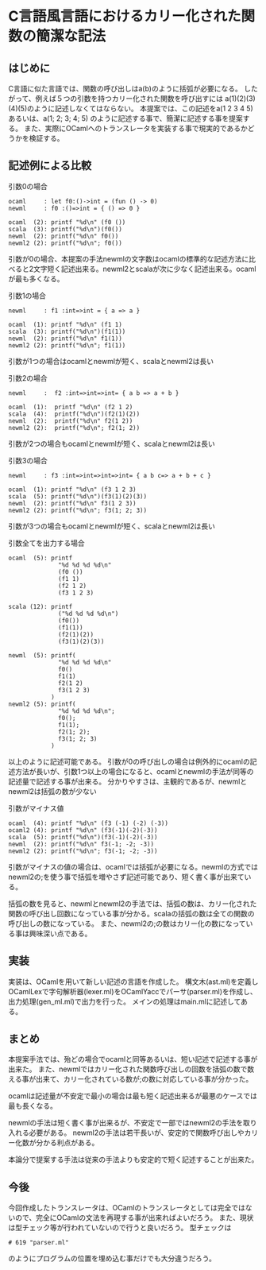 # C言語風言語におけるカリー化された関数の簡潔な記法


## はじめに

C言語に似た言語では、関数の呼び出しはa(b)のように括弧が必要になる。
したがって、例えば５つの引数を持つカリー化された関数を呼び出すには
a(1)(2)(3)(4)(5)のように記述しなくてはならない。
本提案では、この記述をa(1 2 3 4 5)あるいは、a(1; 2; 3; 4; 5)
のように記述する事で、簡潔に記述する事を提案する。
また、実際にOCamlへのトランスレータを実装する事で現実的であるかどうかを検証する。

## 記述例による比較

引数0の場合

    ocaml     : let f0:()->int = (fun () -> 0)
    newml     : f0 :()=>int = { () => 0 }

    ocaml  (2): printf "%d\n" (f0 ())
    scala  (3): printf("%d\n")(f0())
    newml  (2): printf("%d\n" f0())
    newml2 (2): printf("%d\n"; f0())

引数が0の場合、本提案の手法newmlの文字数はocamlの標準的な記述方法に比べると2文字短く記述出来る。newml2とscalaが次に少なく記述出来る。ocamlが最も多くなる。

引数1の場合

    newml     : f1 :int=>int = { a => a }

    ocaml  (1): printf "%d\n" (f1 1)
    scala  (3): printf("%d\n")(f1(1))
    newml  (2): printf("%d\n" f1(1))
    newml2 (2): printf("%d\n"; f1(1))

引数が1つの場合はocamlとnewmlが短く、scalaとnewml2は長い

引数2の場合

    newml     :  f2 :int=>int=>int= { a b => a + b }

    ocaml  (1):  printf "%d\n" (f2 1 2)
    scala  (4):  printf("%d\n")(f2(1)(2))
    newml  (2):  printf("%d\n" f2(1 2))
    newml2 (2):  printf("%d\n"; f2(1; 2))

引数が2つの場合もocamlとnewmlが短く、scalaとnewml2は長い

引数3の場合

    newml     : f3 :int=>int=>int=>int= { a b c=> a + b + c }

    ocaml  (1): printf "%d\n" (f3 1 2 3)
    scala  (5): printf("%d\n")(f3(1)(2)(3))
    newml  (2): printf("%d\n" f3(1 2 3))
    newml2 (2): printf("%d\n"; f3(1; 2; 3))

引数が3つの場合もocamlとnewmlが短く、scalaとnewml2は長い

引数全てを出力する場合

    ocaml  (5): printf
                  "%d %d %d %d\n"
                  (f0 ())
                  (f1 1)
                  (f2 1 2)
                  (f3 1 2 3)

    scala (12): printf
                  ("%d %d %d %d\n")
                  (f0())
                  (f1(1))
                  (f2(1)(2))
                  (f3(1)(2)(3))

    newml  (5): printf(
                  "%d %d %d %d\n"
                  f0()
                  f1(1)
                  f2(1 2)
                  f3(1 2 3)
                )
    newml2 (5): printf(
                  "%d %d %d %d\n";
                  f0();
                  f1(1);
                  f2(1; 2);
                  f3(1; 2; 3)
                )

以上のように記述可能である。
引数が0の呼び出しの場合は例外的にocamlの記述方法が長いが、引数1つ以上の場合になると、ocamlとnewmlの手法が同等の記述量で記述する事が出来る。
分かりやすさは、主観的であるが、newmlとnewml2は括弧の数が少ない

引数がマイナス値

    ocaml  (4): printf "%d\n" (f3 (-1) (-2) (-3))
    ocaml2 (4): printf "%d\n" (f3(-1)(-2)(-3))
    scala  (5): printf("%d\n")(f3(-1)(-2)(-3))
    newml  (2): printf("%d\n" f3(-1; -2; -3))
    newml2 (2): printf("%d\n"; f3(-1; -2; -3))

引数がマイナスの値の場合は、ocamlでは括弧が必要になる。newmlの方式ではnewml2の;を使う事で括弧を増やさず記述可能であり、短く書く事が出来ている。

括弧の数を見ると、newmlとnewml2の手法では、括弧の数は、カリー化された関数の呼び出し回数になっている事が分かる。scalaの括弧の数は全ての関数の呼び出しの数になっている。
また、newml2の;の数はカリー化の数になっている事は興味深い点である。

## 実装

実装は、OCamlを用いて新しい記述の言語を作成した。
構文木(ast.ml)を定義しOCamlLexで字句解析器(lexer.ml)をOCamlYaccでパーサ(parser.ml)を作成し、出力処理(gen_ml.ml)で出力を行った。
メインの処理はmain.mlに記述してある。


## まとめ

本提案手法では、殆どの場合でocamlと同等あるいは、短い記述で記述する事が出来た。
また、newmlではカリー化された関数呼び出しの回数を括弧の数で数える事が出来て、カリー化されている数が;の数に対応している事が分かった。

ocamlは記述量が不安定で最小の場合は最も短く記述出来るが最悪のケースでは最も長くなる。

newmlの手法は短く書く事が出来るが、不安定で一部ではnewml2の手法を取り入れる必要がある。
newml2の手法は若干長いが、安定的で関数呼び出しやカリー化数が分かる利点がある。

本論分で提案する手法は従来の手法よりも安定的で短く記述することが出来た。

## 今後

今回作成したトランスレータは、OCamlのトランスレータとしては完全ではないので、完全にOCamlの文法を再現する事が出来ればよいだろう。
また、現状は型チェック等が行われていないので行うと良いだろう。
型チェックは

    # 619 "parser.ml"

のようにプログラムの位置を埋め込む事だけでも大分違うだろう。

